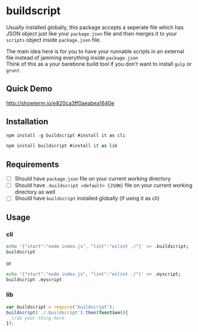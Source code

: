 # buildscript
Usually installed globally, this package accepts a seperate file which has JSON object just like your `package.json` file and then merges it to your `scripts` object inside `package.json` file.

The main idea here is for you to have your runnable scripts in an external file instead of jamming everything inside `package.json`  
Think of this as a your barebone build tool if you don't want to install `gulp` or `grunt`.

## Quick Demo
http://showterm.io/e820ca3ff0aeabea1640e

## Installation
```js
npm install -g buildscript #install it as cli
```

```js
npm install buildscript #install it as lib
```
## Requirements
- [ ] Should have `package.json` file on your current working directory
- [ ] Should have `.buildscript <default> {JSON}` file on your current working directory as well
- [ ] Should have `buildscript` installed globally (if using it as cli)

## Usage
### cli
```bash
echo '{"start":"node index.js", "lint":"eslint ./"}' >> .buildscript;
buildscript
```
or

```bash
echo '{"start":"node index.js", "lint":"eslint ./"}' >> .myscript;
buildscript .myscript
```
### lib
```js
var buildscript = require('buildscript');
buildscript('./.buildscript').then(function(){
  //do your thing here
});
```

